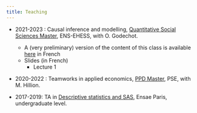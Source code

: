 ```yaml
---
title: Teaching
---
```

* 2021-2023    : Causal inference and modelling, [Quantitative Social Sciences Master](https://master-sciences-sociales.ens.psl.eu/qess-presentation/), ENS-EHESS, with O. Godechot.
  * A (very preliminary) version of the content of this class is available [here](https://pierrepora.github.io/inference_causale/) in French
  * Slides (in French)
    * Lecture 1

* 2020-2022    : Teamworks in applied economics, [PPD Master](https://www.parisschoolofeconomics.eu/en/teaching/masters-program/ppd-public-policy-and-development/), PSE, with M. Hillion.

* 2017-2019: TA in [Descriptive statistics and SAS](https://www.ensae.fr/courses/statistique-descriptive/), Ensae Paris, undergraduate level.
